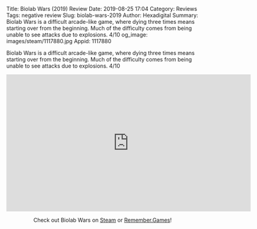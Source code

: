 Title: Biolab Wars (2019) Review
Date: 2019-08-25 17:04
Category: Reviews
Tags: negative review
Slug: biolab-wars-2019
Author: Hexadigital
Summary: Biolab Wars is a difficult arcade-like game, where dying three times means starting over from the beginning. Much of the difficulty comes from being unable to see attacks due to explosions. 4/10
og_image: images/steam/1117880.jpg
Appid: 1117880

Biolab Wars is a difficult arcade-like game, where dying three times means starting over from the beginning. Much of the difficulty comes from being unable to see attacks due to explosions. 4/10

<center><iframe src="https://www.youtube.com/embed/-sTUbHRyiAw?feature=oembed" allow="accelerometer; autoplay; encrypted-media; gyroscope; picture-in-picture" width="640" height="360" frameborder="0"></iframe>

Check out Biolab Wars on [Steam](https://store.steampowered.com/app/1117880/?curator_clanid=34633900) or [Remember.Games](https://remember.games/game/2459/)!</center>
